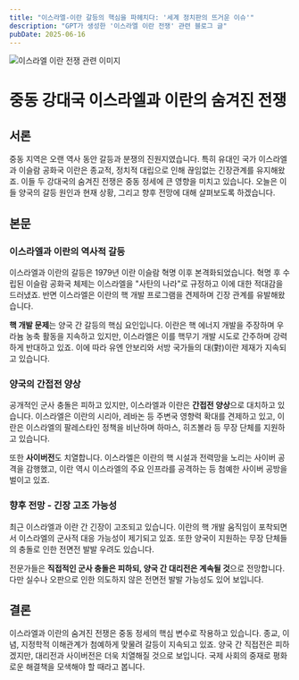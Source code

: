 ```yaml
---
title: "이스라엘-이란 갈등의 핵심을 파헤치다: '세계 정치판의 뜨거운 이슈'"
description: "GPT가 생성한 '이스라엘 이란 전쟁' 관련 블로그 글"
pubDate: 2025-06-16
---
```

![이스라엘 이란 전쟁 관련 이미지](https://source.unsplash.com/featured/?%EC%9D%B4%EC%8A%A4%EB%9D%BC%EC%97%98%20%EC%9D%B4%EB%9E%80%20%EC%A0%84%EC%9F%81)

# 중동 강대국 이스라엘과 이란의 숨겨진 전쟁

## 서론

중동 지역은 오랜 역사 동안 갈등과 분쟁의 진원지였습니다. 특히 유대인 국가 이스라엘과 이슬람 공화국 이란은 종교적, 정치적 대립으로 인해 끊임없는 긴장관계를 유지해왔죠. 이들 두 강대국의 숨겨진 전쟁은 중동 정세에 큰 영향을 미치고 있습니다. 오늘은 이들 양국의 갈등 원인과 현재 상황, 그리고 향후 전망에 대해 살펴보도록 하겠습니다.

## 본문

### 이스라엘과 이란의 역사적 갈등

이스라엘과 이란의 갈등은 1979년 이란 이슬람 혁명 이후 본격화되었습니다. 혁명 후 수립된 이슬람 공화국 체제는 이스라엘을 "사탄의 나라"로 규정하고 이에 대한 적대감을 드러냈죠. 반면 이스라엘은 이란의 핵 개발 프로그램을 견제하며 긴장 관계를 유발해왔습니다.

**핵 개발 문제**는 양국 간 갈등의 핵심 요인입니다. 이란은 핵 에너지 개발을 주장하며 우라늄 농축 활동을 지속하고 있지만, 이스라엘은 이를 핵무기 개발 시도로 간주하며 강력하게 반대하고 있죠. 이에 따라 유엔 안보리와 서방 국가들의 대(對)이란 제재가 지속되고 있습니다.

### 양국의 간접전 양상

공개적인 군사 충돌은 피하고 있지만, 이스라엘과 이란은 **간접전 양상**으로 대치하고 있습니다. 이스라엘은 이란의 시리아, 레바논 등 주변국 영향력 확대를 견제하고 있고, 이란은 이스라엘의 팔레스타인 정책을 비난하며 하마스, 히즈볼라 등 무장 단체를 지원하고 있습니다.

또한 **사이버전**도 치열합니다. 이스라엘은 이란의 핵 시설과 전력망을 노리는 사이버 공격을 감행했고, 이란 역시 이스라엘의 주요 인프라를 공격하는 등 첨예한 사이버 공방을 벌이고 있죠.

### 향후 전망 - 긴장 고조 가능성

최근 이스라엘과 이란 간 긴장이 고조되고 있습니다. 이란의 핵 개발 움직임이 포착되면서 이스라엘의 군사적 대응 가능성이 제기되고 있죠. 또한 양국이 지원하는 무장 단체들의 충돌로 인한 전면전 발발 우려도 있습니다.

전문가들은 **직접적인 군사 충돌은 피하되, 양국 간 대리전은 계속될 것**으로 전망합니다. 다만 실수나 오판으로 인한 의도하지 않은 전면전 발발 가능성도 있어 보입니다.

## 결론

이스라엘과 이란의 숨겨진 전쟁은 중동 정세의 핵심 변수로 작용하고 있습니다. 종교, 이념, 지정학적 이해관계가 첨예하게 맞물려 갈등이 지속되고 있죠. 양국 간 직접전은 피하겠지만, 대리전과 사이버전은 더욱 치열해질 것으로 보입니다. 국제 사회의 중재로 평화로운 해결책을 모색해야 할 때라고 봅니다.